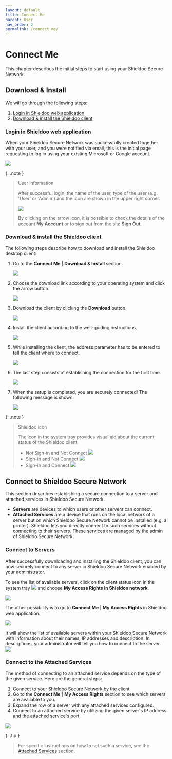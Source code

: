 ```yaml
---
layout: default
title: Connect Me
parent: User
nav_order: 2
permalink: /connect_me/
---
```


# Connect Me
This chapter describes the initial steps to start using your Shieldoo Secure Network.

## Download & Install
We will go through the following steps:  
1. [Login in Shieldoo web application](/connect_me/#login-in-shieldoo-web-application)
2. [Download & install the Shieldoo client](/connect_me/#/connect_me/#download--install-the-shieldoo-client)

### Login in Shieldoo web application
When your Shieldoo Secure Network was successfully created together with your user, and you were notified via email, this is the initial page requesting to log in using your existing Microsoft or Google account.

![](../../images/ConnectMe02.png)

{: .note }
> User information
> 
> After successful login, the name of the user, type of the user (e.g. 'User' or 'Admin') and the icon are shown in the upper right corner.  
> 
> ![](../../images/ConnectMe03.png)
> 
> By clicking on the arrow icon, it is possible to check the details of the account __My Account__ or to sign out from the site __Sign Out__.


### Download & install the Shieldoo client
The following steps describe how to download and install the Shieldoo desktop client:
1. Go to the __Connect Me__ \| __Download & Install__ section.

    ![](../../images/ConnectMe01.gif)

2. Choose the download link according to your operating system and click the arrow button.

    ![](../../images/ConnectMe04.png)

3. Download the client by clicking the __Download__ button.

    ![](../../images/ConnectMe05.png)

4. Install the client according to the well-guiding instructions.

    ![](../../images/ConnectMe06.png)

5. While installing the client, the address parameter has to be entered to tell the client where to connect.

    ![](../../images/ConnectMe07.png)

6. The last step consists of establishing the connection for the first time. 
    
    ![](../../images/ConnectMe08.png)

7. When the setup is completed, you are securely connected! The following message is shown:

    ![](../../images/ConnectMe09.png)


{: .note }
> Shieldoo icon
> 
> The icon in the system tray provides visual aid about the current status of the Shieldoo client.  
> 
> - Not Sign-in and Not Connect
> ![](../../images/ConnectMe12.png)
> - Sign-in and Not Connect
> ![](../../images/ConnectMe11.png)
> - Sign-in and Connect
> ![](../../images/ConnectMe10.png)


## Connect to Shieldoo Secure Network
This section describes establishing a secure connection to a server and attached services in Shieldoo Secure Network.

- __Servers__ are devices to which users or other servers can connect.
- __Attached Services__ are a device that runs on the local network of a server but on which Shieldoo Secure Network cannot be installed (e.g. a printer). Shieldoo lets you directly connect to such services without connecting to their servers. These services are managed by the admin of Shieldoo Secure Network.

### Connect to Servers
After successfully downloading and installing the Shieldoo client, you can now securely connect to any server in Shieldoo Secure Network enabled by your administrator.

To see the list of available servers, click on the client status icon in the system tray ![](../../images/ConnectMe13.png) and choose __My Access Rights In Shieldoo network__.

![](../../images/ConnectMe14.png)

The other possibility is to go to __Connect Me__ \| __My Access Rights__ in Shieldoo web application.

![](../../images/ConnectMe15.gif)

It will show the list of available servers within your Shieldoo Secure Network with information about their names, IP addresses and description. In descriptions, your administrator will tell you how to connect to the server.
![](../../images/ConnectMe16.png)

### Connect to the Attached Services
The method of connecting to an attached service depends on the type of the given service.
Here are the general steps:
1. Connect to your Shieldoo Secure Network by the client.
2. Go to the __Connect Me__ \| __My Access Rights__ section to see which servers are available to you.
3. Expand the row of a server with any attached services configured.
4. Connect to an attached service by utilizing the given server's IP address and the attached service's port.

![](../../images/ConnectMe17.gif)

{: .tip }
> For specific instructions on how to set such a service, see the [Attached Services](/servers/#attached-services) section.

